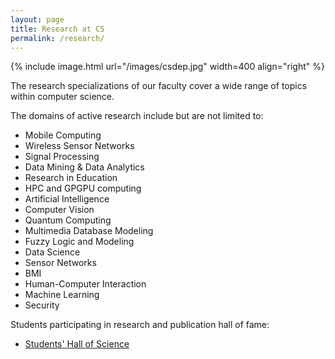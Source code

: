 ```yaml
---
layout: page
title: Research at CS
permalink: /research/
---
```


{% include image.html url="/images/csdep.jpg" width=400 align="right" %}

The research specializations of our faculty cover a wide range of topics within computer science.  

The domains of active research include but are not limited to:

- Mobile Computing
- Wireless Sensor Networks
- Signal Processing
- Data Mining & Data Analytics
- Research in Education
- HPC and GPGPU computing
- Artificial Intelligence
- Computer Vision
- Quantum Computing
- Multimedia Database Modeling
- Fuzzy Logic and Modeling
- Data Science
- Sensor Networks
- BMI
- Human-Computer Interaction
- Machine Learning
- Security


Students participating in research and publication hall of fame:

- [Students' Hall of Science](/research/stu)

